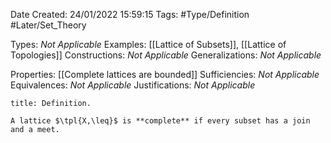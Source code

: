 <div class="topSpace"></div>

Date Created: 24/01/2022 15:59:15
Tags: #Type/Definition #Later/Set_Theory

Types: _Not Applicable_
Examples: [[Lattice of Subsets]], [[Lattice of Topologies]]
Constructions: _Not Applicable_
Generalizations: _Not Applicable_

Properties: [[Complete lattices are bounded]]
Sufficiencies: _Not Applicable_
Equivalences: _Not Applicable_
Justifications: _Not Applicable_

``` ad-Definition
title: Definition.

A lattice $\tpl{X,\leq}$ is **complete** if every subset has a join and a meet.

```
